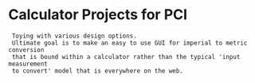 # Calculator Projects for PCI
     Toying with various design options.
     Ultimate goal is to make an easy to use GUI for imperial to metric conversion
     that is bound within a calculator rather than the typical 'input measurement
     to convert' model that is everywhere on the web.
